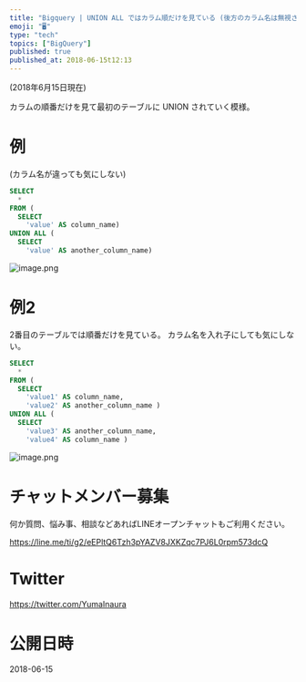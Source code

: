 ```yaml
---
title: "Bigquery | UNION ALL ではカラム順だけを見ている (後方のカラム名は無視される)"
emoji: "🖥"
type: "tech"
topics: ["BigQuery"]
published: true
published_at: 2018-06-15t12:13
---
```


(2018年6月15日現在)

カラムの順番だけを見て最初のテーブルに UNION されていく模様。

# 例

(カラム名が違っても気にしない)

```sql
SELECT
  *
FROM (
  SELECT
    'value' AS column_name)
UNION ALL (
  SELECT
    'value' AS another_column_name)
```


![image.png](https://qiita-image-store.s3.amazonaws.com/0/89618/5fa6fd77-ceb2-c9a7-bb3a-431af8a6a471.png)

# 例2

2番目のテーブルでは順番だけを見ている。
カラム名を入れ子にしても気にしない。

```sql
SELECT
  *
FROM (
  SELECT
    'value1' AS column_name,
    'value2' AS another_column_name )
UNION ALL (
  SELECT
    'value3' AS another_column_name,
    'value4' AS column_name )
```

![image.png](https://qiita-image-store.s3.amazonaws.com/0/89618/67fa172c-cc01-9b30-2ea5-3ebea659416c.png)








<!-- Update From Qiita API -->

# チャットメンバー募集


何か質問、悩み事、相談などあればLINEオープンチャットもご利用ください。

https://line.me/ti/g2/eEPltQ6Tzh3pYAZV8JXKZqc7PJ6L0rpm573dcQ





# Twitter


https://twitter.com/YumaInaura


<!-- Update From Qiita API -->



# 公開日時

2018-06-15
